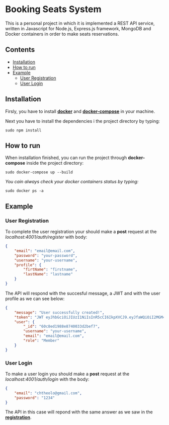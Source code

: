 # Booking Seats System
This is a personal project in which it is implemented a REST API service, written in Javascript for Node.js, Express.js framework, MongoDB and Docker containers in order to make seats reservations.

## Contents
* [Installation](#installation)
* [How to run](#how-to-run)
* [Example](#example)
	* [User Registration](#registration)
	* [User Login](#login)

<a name="installation"></a>
## Installation
Firsly, you have to install [**docker**](https://docs.docker.com/engine/install/ubuntu/) and [**docker-compose**](https://docs.docker.com/compose/install/) in your machine.

Next you have to install the dependencies i the project directory by typing:

```npm
sudo npm install
```

<a name="how-to-run"></a>
## How to run
When installation finished, you can run the project through **docker-compose** inside the project directory:

```
sudo docker-compose up --build
```

*You cain always check your docker containers status by typing:*
```
sudo docker ps -a
```

<a name="example"></a>
## Example

<a name="registration"></a>
### User Registration
To complete the user registration your should make a **post** request at the *localhost:4001/auth/register* with body:

```json
{
    "email": "email@email.com",
    "password": "your-password",
    "username": "your-username",
    "profile": {
        "firtName": "firstname",
        "lastName": "lastname"
    }
}
```

The API will respond with the succesful message, a JWT and with the user profile as we can see below:

```json
{
    "message": "User successfully created!",
    "token": "JWT eyJhbGciOiJIUzI1NiIsInR5cCI6IkpXVCJ9.eyJfaWQiOiI2MGM4ZWQxOTg4ZTg3NDAwMzNkMmJlZjciLCJ1c2VybmFtZSI6InhpcnN0b3MiLCJlbWFpbCI6InhyaXN0b3NAZ21haWwuY29tIiwicm9sZSI6Ik1lbWJlciIsImlhdCI6MTYyMzc4MDYzMywiZXhwIjoxNjU1MzE2NjMzfQ.mZ3p5krfTBjrdQ1OT_7PZ51jM25FoH1m_4u8B4sr9F0",
    "user": {
        "_id": "60c8ed1988e8740033d2bef7",
        "username": "your-username",
        "email": "email@email.com",
        "role": "Member"
    }
}
```

<a name="login"></a>
### User Login
To make a user login you should make a **post** request at the *localhost:4001/auth/login* with the body:

```json
{
    "email": "chtheolo@gmail.com",
    "password": "1234"
}
```
The API in this case will repond with the same answer as we saw in the [**registration**](#registration).

